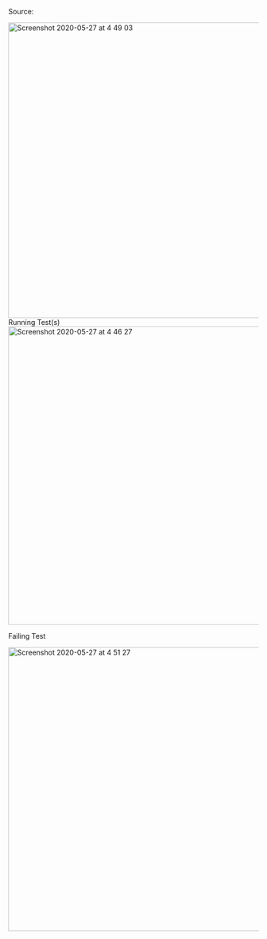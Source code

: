 Source:

<img width="595" alt="Screenshot 2020-05-27 at 4 49 03" src="https://user-images.githubusercontent.com/10086608/82968200-6b950480-9fd5-11ea-8ea8-541bff3ca973.png">
Running Test(s)

<img width="601" alt="Screenshot 2020-05-27 at 4 46 27" src="https://user-images.githubusercontent.com/10086608/82967985-27096900-9fd5-11ea-8363-5f195b8c85ae.png">

Failing Test

<img width="572" alt="Screenshot 2020-05-27 at 4 51 27" src="https://user-images.githubusercontent.com/10086608/82968338-c169ac80-9fd5-11ea-917d-adb54235c474.png">
